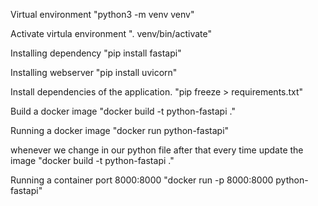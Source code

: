 Virtual environment
  "python3 -m venv venv"



Activate virtula environment
  ". venv/bin/activate"



Installing dependency
  "pip install fastapi"



Installing webserver
  "pip install uvicorn"



Install dependencies of the application.
  "pip freeze > requirements.txt"



Build a docker image 
  "docker build -t python-fastapi ."



Running a docker image
  "docker run python-fastapi"



whenever we change in our python file after that every time update the image
  "docker build -t python-fastapi ."



Running a container port 8000:8000
  "docker run -p 8000:8000 python-fastapi"






